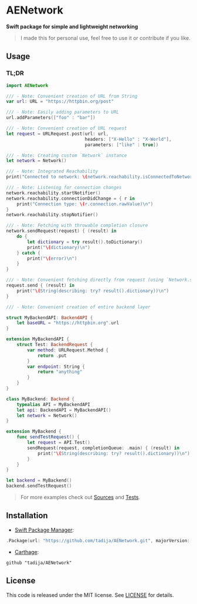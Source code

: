 # AENetwork

**Swift package for simple and lightweight networking**

> I made this for personal use, feel free to use it or contribute if you like.

## Usage

### TL;DR

```swift
import AENetwork

/// - Note: Convenient creation of URL from String
var url: URL = "https://httpbin.org/post"

/// - Note: Easily adding parameters to URL
url.addParameters(["foo" : "bar"])

/// - Note: Convenient creation of URL request
let request = URLRequest.post(url: url,
                              headers: ["X-Hello" : "X-World"],
                              parameters: ["like" : true])

/// - Note: Creating custom `Network` instance
let network = Network()

/// - Note: Integrated Reachability
print("Connected to network: \(network.reachability.isConnectedToNetwork)")

/// - Note: Listening for connection changes
network.reachability.startNotifier()
network.reachability.connectionDidChange = { r in
    print("Connection type: \(r.connection.rawValue)\n")
}
network.reachability.stopNotifier()

/// - Note: Fetching with throwable completion closure
network.sendRequest(request) { (result) in
    do {
        let dictionary = try result().toDictionary()
        print("\(dictionary)\n")
    } catch {
        print("\(error)\n")
    }
}

/// - Note: Convenient fetching directly from request (using `Network.shared` by default)
request.send { (result) in
    print("\(String(describing: try? result().dictionary))\n")
}

/// - Note: Convenient creation of entire backend layer

struct MyBackendAPI: BackendAPI {
    let baseURL = "https://httpbin.org".url
}

extension MyBackendAPI {
    struct Test: BackendRequest {
        var method: URLRequest.Method {
            return .put
        }
        var endpoint: String {
            return "anything"
        }
    }
}

class MyBackend: Backend {
    typealias API = MyBackendAPI
    let api: BackendAPI = MyBackendAPI()
    let network = Network()
}

extension MyBackend {
    func sendTestRequest() {
        let request = API.Test()
        sendRequest(request, completionQueue: .main) { (result) in
            print("\(String(describing: try? result().dictionary))\n")
        }
    }
}

let backend = MyBackend()
backend.sendTestRequest()

```

> For more examples check out [Sources](Sources) and [Tests](Tests).

## Installation

- [Swift Package Manager](https://swift.org/package-manager/):

```swift
.Package(url: "https://github.com/tadija/AENetwork.git", majorVersion: 0)
```

- [Carthage](https://github.com/Carthage/Carthage):

```ogdl
github "tadija/AENetwork"
```

## License
This code is released under the MIT license. See [LICENSE](LICENSE) for details.
